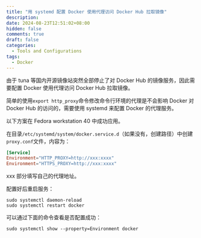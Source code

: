 ```yaml
---
title: "用 systemd 配置 Docker 使用代理访问 Docker Hub 拉取镜像"
description:
date: 2024-08-23T12:51:02+08:00
hidden: false
comments: true
draft: false
categories:
  - Tools and Configurations
tags:
  - Docker
---
```


由于 tuna 等国内开源镜像站突然全部停止了对 Docker Hub 的镜像服务，因此需要配置 Docker 使用代理访问 Docker Hub 拉取镜像。

简单的使用`export http_proxy`命令修改命令行环境的代理是不会影响 Docker 对 Docker Hub 的访问的，需要使用 systemd 来配置 Docker 的代理服务。

以下方案在 Fedora workstation 40 中成功应用。

在目录`/etc/systemd/system/docker.service.d`（如果没有，创建路径）中创建`proxy.conf`文件，内容为：

```conf
[Service]
Environment="HTTP_PROXY=http://xxx:xxxx"
Environment="HTTPS_PROXY=http://xxx:xxxx"
```

xxx 部分填写自己的代理地址。

配置好后重启服务：

```terminal
sudo systemctl daemon-reload
sudo systemctl restart docker
```

可以通过下面的命令查看是否配置成功：

```terminal
sudo systemctl show --property=Environment docker
```
